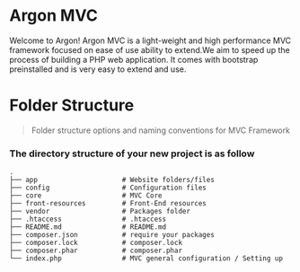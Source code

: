 # Argon MVC
Welcome to Argon! Argon MVC is a light-weight and high performance MVC framework focused on ease of use ability to extend.We aim to speed up the process of building a PHP web application. It comes with bootstrap preinstalled and is very easy to extend and use.

# Folder Structure

> Folder structure options and naming conventions for MVC Framework

### The directory structure of your new project is as follow

    .
    ├── app                     # Website folders/files
    ├── config                  # Configuration files
    ├── core                    # MVC Core
    ├── front-resources         # Front-End resources
    ├── vendor                  # Packages folder
    ├── .htaccess               # .htaccess
    ├── README.md               # README.md
    ├── composer.json           # require your packages
    ├── composer.lock           # composer.lock
    ├── composer.phar           # composer.phar
    └── index.php               # MVC general configuration / Setting up
